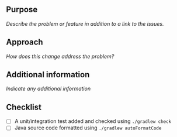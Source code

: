 ## Purpose

_Describe the problem or feature in addition to a link to the issues._

## Approach

_How does this change address the problem?_

## Additional information

_Indicate any additional information_

## Checklist

- [ ] A unit/integration test added and checked using `./gradlew check`
- [ ] Java source code formatted using `./gradlew autoFormatCode`
